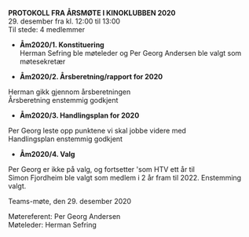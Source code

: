 **PROTOKOLL FRA ÅRSMØTE I KINOKLUBBEN 2020**  
29. desember fra kl. 12:00 til 13:00  
Til stede: 4 medlemmer


+ **Åm2020/1. Konstituering**  
Herman Sefring ble møteleder og Per Georg Andersen ble valgt som møtesekretær  

+ **Åm2020/2. Årsberetning/rapport for 2020**  

Herman gikk gjennom årsberetningen  
Årsberetning enstemmig godkjent  

+ **Åm2020/3. Handlingsplan for 2020**  

Per Georg leste opp punktene vi skal jobbe videre med  
Handlingsplan enstemmig godkjent

+ **Åm2020/4. Valg**  

Per Georg er ikke på valg, og fortsetter 'som HTV ett år til  
Simon Fjordheim ble valgt som medlem i 2 år fram til 2022. Enstemming valgt.

Teams-møte, den 29. desember 2020  


Møtereferent: Per Georg Andersen  
Møteleder: Herman Sefring
